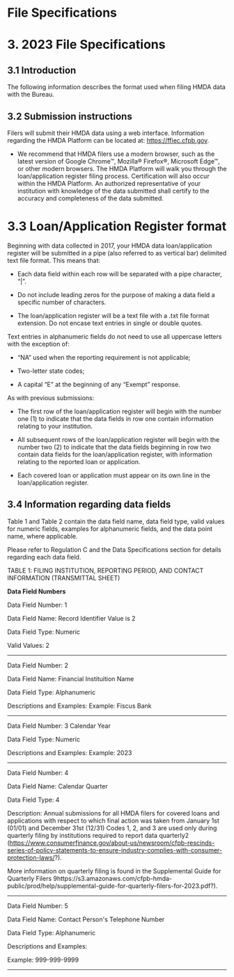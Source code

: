 # File Specifications



# 3. 2023 File Specifications 
## 3.1  Introduction 
The following information describes the format used when filing HMDA data with the Bureau.
## 3.2 Submission instructions 

 Filers will submit their HMDA data using a web interface. Information regarding the HMDA Platform can be located at: https://ffiec.cfpb.gov.   

 - We recommend that HMDA filers use a modern browser, such as the latest version of Google Chrome™, Mozilla® Firefox®, Microsoft Edge™, or other modern browsers. The HMDA Platform will walk you through the loan/application register filing process. Certification will also occur within the HMDA Platform. An authorized representative of your institution with knowledge of the data submitted shall certify to the accuracy and completeness of the data submitted.
 
 # 3.3 Loan/Application Register format
  Beginning with data collected in 2017, your HMDA data loan/application register will be submitted in a pipe (also referred to as vertical bar) delimited text file format. This means that: 

  - Each data field within each row will be separated with a pipe character, “|”. 

  - Do not include leading zeros for the purpose of making a data field a specific number of characters. 

  - The loan/application register will be a text file with a .txt file format extension.
  Do not encase text entries in single or double quotes. 

  Text entries in alphanumeric fields do not need to use all uppercase letters with the exception of: 

  - “NA” used when the reporting requirement is not applicable;

  - Two-letter state codes; 

  - A capital “E” at the beginning of any “Exempt” response.  

  As with previous submissions:  

  - The first row of the loan/application register will begin with the number one (1) to indicate that the data fields in row one contain information relating to your institution. 

 - All subsequent rows of the loan/application register will begin with the number two (2) to indicate that the data fields beginning in row two contain data fields for the loan/application register, with information relating to the reported loan or application. 
  
- Each covered loan or application must appear on its own line in the loan/application register. 


## 3.4 Information regarding data fields 

Table 1 and Table 2 contain the data field name, data field type, valid values for numeric fields, examples for alphanumeric fields, and the data point name, where applicable.

 Please refer to Regulation C and the Data Specifications section for details regarding each data field. 

TABLE 1: FILING INSTITUTION, REPORTING PERIOD, AND CONTACT INFORMATION (TRANSMITTAL SHEET) 

**Data Field Numbers**

Data Field Number: 1 

Data Field Name: Record Identifier Value is 2

Data Field Type: Numeric

Valid Values: 2 

-----------------------------
Data Field Number: 2

Data Field Name: Financial Instituition Name

Data Field Type: Alphanumeric 

Descriptions and Examples: 
Example: Fiscus Bank

-----------------------

Data Field Number: 3 Calendar Year

Data Field Type: Numeric

Descriptions and Examples:
Example: 2023

-----------------------------------------

Data Field Number: 4

Data Field Name: Calendar Quarter 

Data Field Type: 4 

Description: Annual submissions for all HMDA filers for covered loans and applications with respect to which final action was taken from January 1st (01/01) and December 31st (12/31)  Codes 1, 2, and 3 are used only during quarterly filing by institutions required to report data quarterly2 
(https://www.consumerfinance.gov/about-us/newsroom/cfpb-rescinds-series-of-policy-statements-to-ensure-industry-complies-with-consumer-protection-laws/?). 

More information on quarterly filing is found in the Supplemental Guide for Quarterly Filers 9https://s3.amazonaws.com/cfpb-hmda-public/prod/help/supplemental-guide-for-quarterly-filers-for-2023.pdf?). 

-------------

Data Field Number: 5 

Data Field Name: Contact Person's Telephone Number

Data Field Type: Alphanumeric

Descriptions and Examples: 

Example: 999-999-9999

------------